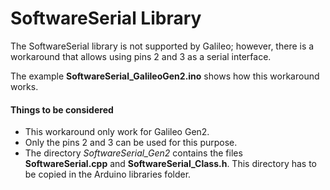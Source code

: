 # SoftwareSerial Library


The SoftwareSerial library is not supported by Galileo; however, there is a workaround that allows using pins 2 and 3 as a serial interface.

The example **SoftwareSerial_GalileoGen2.ino** shows how this workaround works.

#### Things to be considered
* This workaround only work for Galileo Gen2.
* Only the pins 2 and 3 can be used for this purpose.
* The directory *SoftwareSerial_Gen2* contains the files **SoftwareSerial.cpp** and **SoftwareSerial_Class.h**. This directory has to be copied in the Arduino libraries folder.
